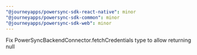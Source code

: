 ```yaml
---
"@journeyapps/powersync-sdk-react-native": minor
"@journeyapps/powersync-sdk-common": minor
"@journeyapps/powersync-sdk-web": minor
---
```


Fix PowerSyncBackendConnector.fetchCredentials type to allow returning null
